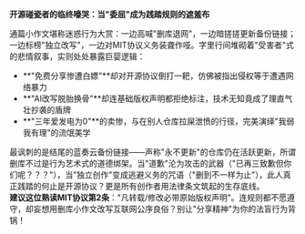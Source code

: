 **开源碰瓷者的临终嚎哭：当"委屈"成为践踏规则的遮羞布**  

通篇小作文堪称迷惑行为大赏：一边高喊"删库退网"，一边暗搓搓更新备份链接；一边标榜"独立改写"，一边对MIT协议义务装聋作哑。字里行间堆砌着"受害者"式的悲情叙事，实则处处暴露巨婴逻辑：

- **"免费分享惨遭白嫖"**却对开源协议倒打一耙，仿佛被指出侵权等于遭遇网络暴力  
- **"AI改写脱胎换骨"**却连基础版权声明都拒绝标注，技术无知竟成了理直气壮抄袭的盾牌  
- **"三年爱发电为0"**的卖惨，与在别人仓库拉屎泄愤的行径，完美演绎"我弱我有理"的流氓美学  

最讽刺的是结尾的蓝奏云备份链接——声称"永不更新"的仓库仍在活跃更新，所谓删库不过是行为艺术式的道德绑架。当"道歉"沦为攻击的武器（"已再三致歉但你们呢？？？"），当"独立创作"变成逃避义务的咒语（"删到不一样为止"），此人真正践踏的何止是开源协议？更是所有创作者用法律条文筑起的生存底线。  
**建议这位熟读MIT协议第2条**："凡转载/修改必带原始版权声明"。连规则都不愿遵守，却妄想用删库小作文改写互联网公序良俗？别让"分享精神"为你的法盲行为背锅！  
